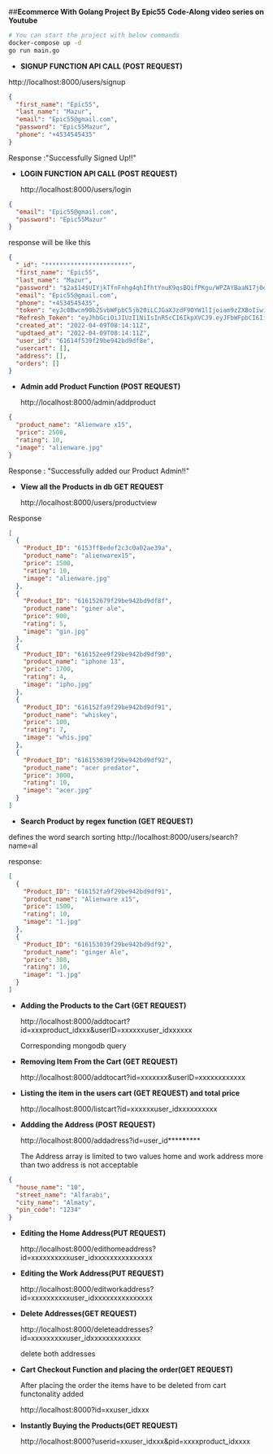 ##**Ecommerce With Golang Project By Epic55**
**Code-Along video series on Youtube**

```bash
# You can start the project with below commands
docker-compose up -d
go run main.go
```

- **SIGNUP FUNCTION API CALL (POST REQUEST)**

http://localhost:8000/users/signup

```json
{
  "first_name": "Epic55",
  "last_name": "Mazur",
  "email": "Epic55@gmail.com",
  "password": "Epic55Mazur",
  "phone": "+4534545435"
}
```

Response :"Successfully Signed Up!!"

- **LOGIN FUNCTION API CALL (POST REQUEST)**

  http://localhost:8000/users/login

```json
{
  "email": "Epic55@gmail.com",
  "password": "Epic55Mazur"
}
```

response will be like this

```json
{
  "_id": "***********************",
  "first_name": "Epic55",
  "last_name": "Mazur",
  "password": "$2a$14$UIYjkTfnFnhg4qhIfhtYnuK9qsBQifPKgu/WPZAYBaaN17j0eTQZa",
  "email": "Epic55@gmail.com",
  "phone": "+4534545435",
  "token": "eyJc0Bwcm90b25vbWFpbC5jb20iLCJGaXJzdF9OYW1lIjoiam9zZXBoIiwiTGFzdF9OYW1lIjoiaGVybWlzIiwiVWlkIjoiNjE2MTRmNTM5ZjI5YmU5NDJiZDlkZjhlIiwiZXhwIjoxNjMzODUzNjUxfQ.NbcpVtPLJJqRF44OLwoanynoejsjdJb5_v2qB41SmB8",
  "Refresh_Token": "eyJhbGciOiJIUzI1NiIsInR5cCI6IkpXVCJ9.eyJFbWFpbCI6IiIsIkZpcnLCJVaWQiOiIiLCJleHAiOjE2MzQzNzIwNTF9.ocpU8-0gCJsejmCeeEiL8DXhFcZsW7Z3OCN34HgIf2c",
  "created_at": "2022-04-09T08:14:11Z",
  "updtaed_at": "2022-04-09T08:14:11Z",
  "user_id": "61614f539f29be942bd9df8e",
  "usercart": [],
  "address": [],
  "orders": []
}
```

- **Admin add Product Function (POST REQUEST)**

  http://localhost:8000/admin/addproduct

```json
{
  "product_name": "Alienware x15",
  "price": 2500,
  "rating": 10,
  "image": "alienware.jpg"
}
```

Response : "Successfully added our Product Admin!!"

- **View all the Products in db GET REQUEST**

  http://localhost:8000/users/productview

Response

```json
[
  {
    "Product_ID": "6153ff8edef2c3c0a02ae39a",
    "product_name": "alienwarex15",
    "price": 1500,
    "rating": 10,
    "image": "alienware.jpg"
  },
  {
    "Product_ID": "616152679f29be942bd9df8f",
    "product_name": "giner ale",
    "price": 900,
    "rating": 5,
    "image": "gin.jpg"
  },
  {
    "Product_ID": "616152ee9f29be942bd9df90",
    "product_name": "iphone 13",
    "price": 1700,
    "rating": 4,
    "image": "ipho.jpg"
  },
  {
    "Product_ID": "616152fa9f29be942bd9df91",
    "product_name": "whiskey",
    "price": 100,
    "rating": 7,
    "image": "whis.jpg"
  },
  {
    "Product_ID": "616153039f29be942bd9df92",
    "product_name": "acer predator",
    "price": 3000,
    "rating": 10,
    "image": "acer.jpg"
  }
]
```

- **Search Product by regex function (GET REQUEST)**

defines the word search sorting
http://localhost:8000/users/search?name=al

response:

```json
[
  {
    "Product_ID": "616152fa9f29be942bd9df91",
    "product_name": "Alienware x15",
    "price": 1500,
    "rating": 10,
    "image": "1.jpg"
  },
  {
    "Product_ID": "616153039f29be942bd9df92",
    "product_name": "ginger Ale",
    "price": 300,
    "rating": 10,
    "image": "1.jpg"
  }
]
```

- **Adding the Products to the Cart (GET REQUEST)**

  http://localhost:8000/addtocart?id=xxxproduct_idxxx&userID=xxxxxxuser_idxxxxxx

  Corresponding mongodb query

- **Removing Item From the Cart (GET REQUEST)**

  http://localhost:8000/addtocart?id=xxxxxxx&userID=xxxxxxxxxxxx

- **Listing the item in the users cart (GET REQUEST) and total price**

  http://localhost:8000/listcart?id=xxxxxxuser_idxxxxxxxxxx

- **Addding the Address (POST REQUEST)**

  http://localhost:8000/addadress?id=user_id**\*\***\***\*\***

  The Address array is limited to two values home and work address more than two address is not acceptable

```json
{
  "house_name": "10",
  "street_name": "Alfarabi",
  "city_name": "Almaty",
  "pin_code": "1234"
}
```

- **Editing the Home Address(PUT REQUEST)**

  http://localhost:8000/edithomeaddress?id=xxxxxxxxxxuser_idxxxxxxxxxxxxxxx

- **Editing the Work Address(PUT REQUEST)**

  http://localhost:8000/editworkaddress?id=xxxxxxxxxxuser_idxxxxxxxxxxxxxxx

- **Delete Addresses(GET REQUEST)**

  http://localhost:8000/deleteaddresses?id=xxxxxxxxxuser_idxxxxxxxxxxxxx

  delete both addresses

- **Cart Checkout Function and placing the order(GET REQUEST)**

  After placing the order the items have to be deleted from cart functonality added

  http://localhost:8000?id=xxuser_idxxx

- **Instantly Buying the Products(GET REQUEST)**

  http://localhost:8000?userid=xxuser_idxxx&pid=xxxxproduct_idxxxx
